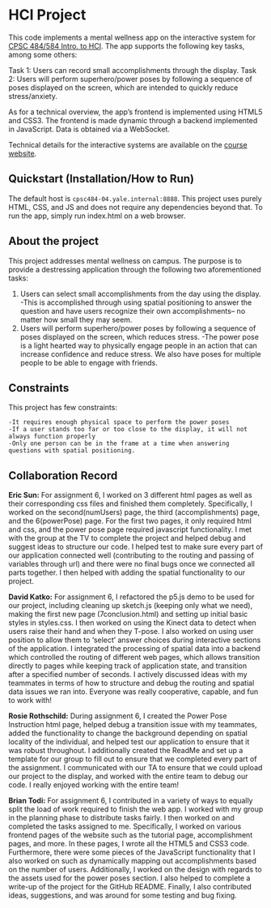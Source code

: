 # HCI Project
This code implements a mental wellness app on the interactive system for [CPSC 484/584 Intro. to HCI](https://cpsc484-584-hci.gitlab.io/s23/project). The app supports the following key tasks, among some others:

Task 1: Users can record small accomplishments through the display.
Task 2: Users will perform superhero/power poses by following a sequence of poses displayed on the screen, which are intended to quickly reduce stress/anxiety.

As for a technical overview, the app’s frontend is implemented using HTML5 and CSS3. The frontend is made dynamic through a backend implemented in JavaScript. Data is obtained via a WebSocket. 

Technical details for the interactive systems are available on the [course website](https://cpsc484-584-hci.gitlab.io/s23/display_tutorial).


## Quickstart (Installation/How to Run)

The default host is `cpsc484-04.yale.internal:8888`. This project uses purely HTML, CSS, and JS and does not require any dependencies beyond that. To run the app, simply run index.html on a web browser. 

## About the project
This project addresses mental wellness on campus. The purpose is to provide a destressing application through the following two aforementioned tasks:


1. Users can select small accomplishments from the day using the display.
    -This is accomplished through using spatial positioning to answer the question and have users recognize their own accomplishments– no matter how small they may seem.
2. Users will perform superhero/power poses by following a sequence of poses displayed on the screen, which reduces stress.
    -The power pose is a light hearted way to physically engage people in an action that can increase confidence and reduce stress. We also have poses for multiple people to be able to engage with friends. 

## Constraints

This project has few constraints: 

    -It requires enough physical space to perform the power poses
    -If a user stands too far or too close to the display, it will not always function properly
    -Only one person can be in the frame at a time when answering questions with spatial positioning. 

## Collaboration Record
**Eric Sun:** For assignment 6, I worked on 3 different html pages as well as their corresponding css files and finished them completely. Specifically, I worked on the second(numUsers) page, the third (accomplishments) page, and the 6(powerPose) page. For the first two pages, it only required html and css, and the power pose page required javascript functionality. I met with the group at the TV to complete the project and helped debug and suggest ideas to structure our code. I helped test to make sure every part of our application connected well (contributing to the routing and passing of variables through url) and there were no final bugs once we connected all parts together. I then helped with adding the spatial functionality to our project.

**David Katko:** For assignment 6, I refactored the p5.js demo to be used for our project, including cleaning up sketch.js (keeping only what we need), making the first new page (7conclusion.html) and setting up initial basic styles in styles.css. I then worked on using the Kinect data to detect when users raise their hand and when they T-pose. I also worked on using user position to allow them to ‘select’ answer choices during interactive sections of the application. I integrated the processing of spatial data into a backend which controlled the routing of different web pages, which allows transition directly to pages while keeping track of application state, and transition after a specified number of seconds. I actively discussed ideas with my teammates in terms of how to structure and debug the routing and spatial data issues we ran into. Everyone was really cooperative, capable, and fun to work with!

**Rosie Rothschild:** During assignment 6, I created the Power Pose Instruction html page, helped debug a transition issue with my teammates, added the functionality to change the background depending on spatial locality of the individual, and helped test our application to ensure that it was robust throughout. I additionally created the ReadMe and set up a template for our group to fill out to ensure that we completed every part of the assignment. I communicated with our TA to ensure that we could upload our project to the display, and worked with the entire team to debug our code. I really enjoyed working with the entire team!

**Brian Todi:** For assignment 6, I contributed in a variety of ways to equally split the load of work required to finish the web app. I worked with my group in the planning phase to distribute tasks fairly. I then worked on and completed the tasks assigned to me. Specifically, I worked on various frontend pages of the website such as the tutorial page, accomplishment pages, and more. In these pages, I wrote all the HTML5 and CSS3 code. Furthermore, there were some pieces of the JavaScript functionality that I also worked on such as dynamically mapping out accomplishments based on the number of users. Additionally, I worked on the design with regards to the assets used for the power poses section. I also helped to complete a write-up of the project for the GitHub README. Finally, I also contributed ideas, suggestions, and was around for some testing and bug fixing.
